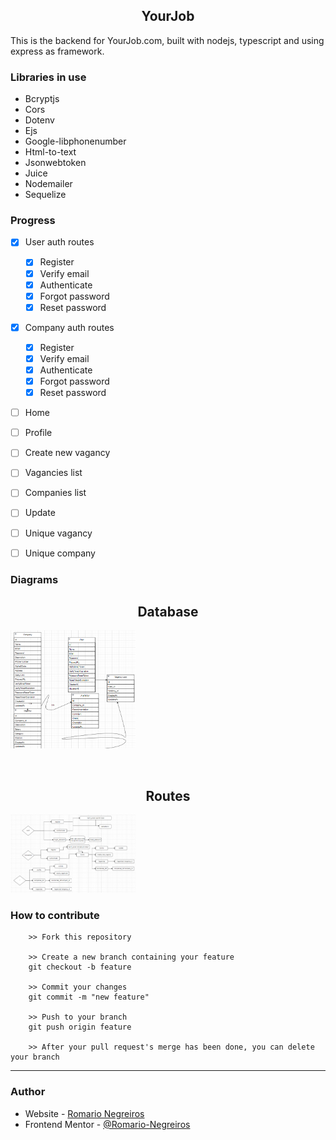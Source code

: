<p align="center">
    <h2 align="center" >YourJob</h2>
</p>

This is the backend for YourJob.com, built with nodejs, typescript and using express as framework.

### Libraries in use

- Bcryptjs
- Cors
- Dotenv
- Ejs
- Google-libphonenumber
- Html-to-text
- Jsonwebtoken
- Juice
- Nodemailer
- Sequelize

### Progress

- [x] User auth routes
    - [x] Register
    - [x] Verify email
    - [x] Authenticate
    - [x] Forgot password
    - [x] Reset password

- [x] Company auth routes
    - [x] Register
    - [x] Verify email
    - [x] Authenticate
    - [x] Forgot password
    - [x] Reset password

- [ ] Home
- [ ] Profile
- [ ] Create new vagancy
- [ ] Vagancies list
- [ ] Companies list
- [ ] Update
- [ ] Unique vagancy
- [ ] Unique company





### Diagrams

<p align="center">
    <h2 align="center" >Database</h2>
    <img width="200" src="./src/assets/diagrams/database.jpg" alt="Database diagram"></img>
</p>
<br />
<p align="center">
    <h2 align="center" >Routes</h2>
    <img width="200" src="./src/assets/diagrams/routes.jpg" alt="Routes diagram"></img>
</p>

### How to contribute

```
    >> Fork this repository

    >> Create a new branch containing your feature
    git checkout -b feature

    >> Commit your changes
    git commit -m "new feature"

    >> Push to your branch
    git push origin feature

    >> After your pull request's merge has been done, you can delete your branch

```

---

### Author

- Website - [Romario Negreiros](https://romario-negreiros.github.io/Romario-frontend/)
- Frontend Mentor - [@Romario-Negreiros](https://www.frontendmentor.io/profile/Romario-Negreiros)
